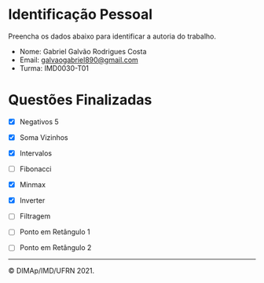 ﻿# Identificação Pessoal

Preencha os dados abaixo para identificar a autoria do trabalho.

- Nome: Gabriel Galvão Rodrigues Costa
- Email: galvaogabriel890@gmail.com
- Turma: IMD0030-T01

# Questões Finalizadas

- [x] Negativos 5
- [x] Soma Vizinhos
- [x] Intervalos
- [ ] Fibonacci
- [x] Minmax
- [x] Inverter
- [ ] Filtragem
- [ ] Ponto em Retângulo 1
- [ ] Ponto em Retângulo 2


--------
&copy; DIMAp/IMD/UFRN 2021.
